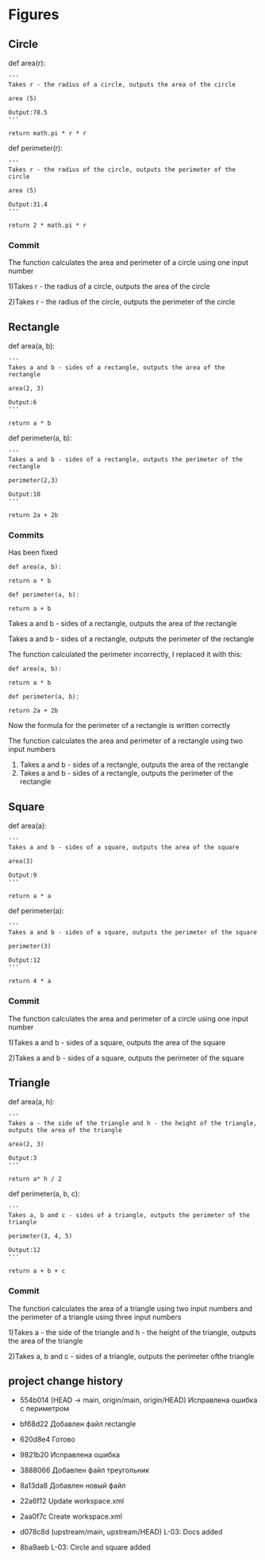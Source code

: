 # Figures
## Circle

 def area(r):
 
    '''
    Takes r - the radius of a circle, outputs the area of ​​the circle
    
    area (5)
    
    Output:78.5
    '''
    
    return math.pi * r * r

def perimeter(r):

    '''
    Takes r - the radius of the circle, outputs the perimeter of the circle
    
    area (5)
    
    Output:31.4
    '''
    
    return 2 * math.pi * r
### Commit 

The function calculates the area and perimeter of a circle using one input number


 1)Takes r - the radius of a circle, outputs the area of ​​the circle
 
 
 2)Takes r - the radius of the circle, outputs the perimeter of the circle

## Rectangle

 def area(a, b):

    '''
    Takes a and b - sides of a rectangle, outputs the area of ​​the rectangle
    
    area(2, 3)
    
    Output:6
    '''
    
    return a * b 

 def perimeter(a, b): 

    '''
    Takes a and b - sides of a rectangle, outputs the perimeter of ​​the rectangle
    
    perimeter(2,3)
    
    Output:10
    '''
    
    return 2a + 2b 

### Commits
Has been fixed

    def area(a, b):

    return a * b

    def perimeter(a, b):

    return a + b

Takes a and b - sides of a rectangle, outputs the area of ​​the rectangle

Takes a and b - sides of a rectangle, outputs the perimeter of ​​the rectangle

The function calculated the perimeter incorrectly, I replaced it with this:

    def area(a, b):

    return a * b

    def perimeter(a, b):

    return 2a + 2b

Now the formula for the perimeter of a rectangle is written correctly

The function calculates the area and perimeter of a rectangle using two input numbers

1) Takes a and b - sides of a rectangle, outputs the area of ​​the rectangle
2) Takes a and b - sides of a rectangle, outputs the perimeter of ​​the rectangle

## Square

 def area(a):

    '''
    Takes a and b - sides of a square, outputs the area of ​​the square
    
    area(3)
    
    Output:9
    '''
    
    return a * a


 def perimeter(a):

    '''
    Takes a and b - sides of a square, outputs the perimeter of ​​the square
    
    perimeter(3)
    
    Output:12
    '''
    
    return 4 * a

### Commit

The function calculates the area and perimeter of a circle using one input number

1)Takes a and b - sides of a square, outputs the area of ​​the square

2)Takes a and b - sides of a square, outputs the perimeter of ​​the square

## Triangle

 def area(a, h): 

    '''
    Takes a - the side of the triangle and h - the height of the triangle, outputs the area of ​​the triangle
    
    area(2, 3)
    
    Output:3
    '''
    
    return a* h / 2 

 def perimeter(a, b, c): 

    '''
    Takes a, b and c - sides of a triangle, outputs the perimeter of ​​the triangle
    
    perimeter(3, 4, 5)
    
    Output:12
    '''
    
    return a + b + c 

### Commit

The function calculates the area of ​​a triangle using two input numbers and the perimeter of a triangle using three input numbers

1)Takes a - the side of the triangle and h - the height of the triangle, outputs the area of ​​the triangle

2)Takes a, b and c - sides of a triangle, outputs the perimeter of ​​the triangle

## project change history

* 554b014 (HEAD -> main, origin/main, origin/HEAD) Исправлена ошибка с периметром
  
* bf68d22 Добавлен файл rectangle
 
* 620d8e4 Готово
  
* 9821b20 Исправлена ошибка
 
* 3888066 Добавлен файл треугольник
 
* 8a13da8 Добавлен новый файл
 
* 22a6f12 Update workspace.xml
 
* 2aa0f7c Create workspace.xml
 
* d078c8d (upstream/main, upstream/HEAD) L-03: Docs added
 
* 8ba9aeb L-03: Circle and square added



